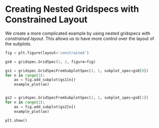 # Creating Nested Gridspecs with Constrained Layout

We create a more complicated example by using nested gridspecs with _constrained layout_. This allows us to have more control over the layout of the subplots.

```python
fig = plt.figure(layout='constrained')

gs0 = gridspec.GridSpec(1, 2, figure=fig)

gs1 = gridspec.GridSpecFromSubplotSpec(3, 1, subplot_spec=gs0[0])
for n in range(3):
    ax = fig.add_subplot(gs1[n])
    example_plot(ax)


gs2 = gridspec.GridSpecFromSubplotSpec(2, 1, subplot_spec=gs0[1])
for n in range(2):
    ax = fig.add_subplot(gs2[n])
    example_plot(ax)

plt.show()
```
